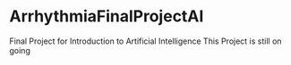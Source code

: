 # ArrhythmiaFinalProjectAI
Final Project for Introduction to Artificial Intelligence
This Project is still on going
